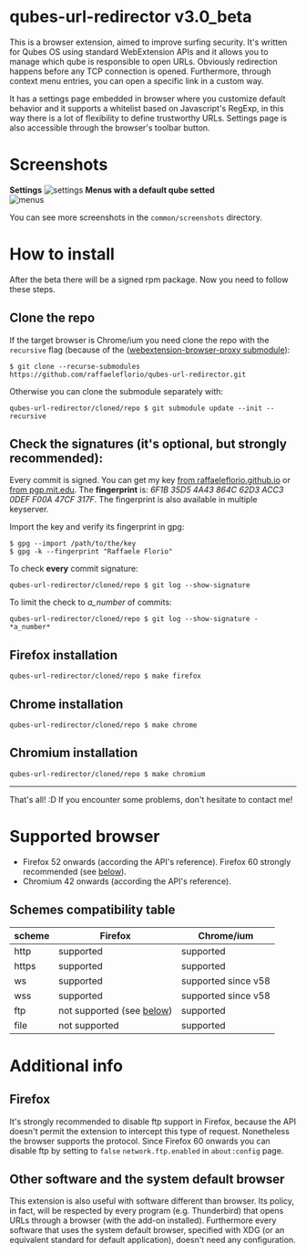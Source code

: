 # qubes-url-redirector v3.0_beta
This is a browser extension, aimed to improve surfing security. It's written for Qubes OS using standard WebExtension APIs and it allows you to manage which qube is responsible to open URLs. Obviously redirection happens before any TCP connection is opened. Furthermore, through context menu entries, you can open a specific link in a custom way.

It has a settings page embedded in browser where you customize default behavior and it supports a whitelist based on Javascript's RegExp, in this way there is a lot of flexibility to define trustworthy URLs. Settings page is also accessible through the browser's toolbar button.

# Screenshots
**Settings**
![settings](https://raw.githubusercontent.com/raffaeleflorio/qubes-url-redirector/master/common/screenshots/settings.png)
**Menus with a default qube setted**<br>
![menus](https://raw.githubusercontent.com/raffaeleflorio/qubes-url-redirector/master/common/screenshots/menus.png)

You can see more screenshots in the `common/screenshots` directory.

# How to install
After the beta there will be a signed rpm package. Now you need to follow these steps.

## Clone the repo

If the target browser is Chrome/ium you need clone the repo with the `recursive` flag (because of the ([webextension-browser-proxy submodule](https://github.com/raffaeleflorio/webextension-browser-proxy)):
```
$ git clone --recurse-submodules https://github.com/raffaeleflorio/qubes-url-redirector.git
```
Otherwise you can clone the submodule separately with:
```
qubes-url-redirector/cloned/repo $ git submodule update --init --recursive
```

## Check the signatures (it's optional, but strongly recommended):
Every commit is signed. You can get my key [from raffaeleflorio.github.io](https://raffaeleflorio.github.io/resources/pgp.asc) or [from pgp.mit.edu](https://pgp.mit.edu/pks/lookup?op=get&search=0x0deff00a47cf317f). The **fingerprint** is: _6F1B 35D5 4A43 864C 62D3  ACC3 0DEF F00A 47CF 317F_. The fingerprint is also available in multiple keyserver.

Import the key and verify its fingerprint in gpg:
```
$ gpg --import /path/to/the/key
$ gpg -k --fingerprint "Raffaele Florio"
```

To check **every** commit signature:
```
qubes-url-redirector/cloned/repo $ git log --show-signature
```

To limit the check to *a_number* of commits:
```
qubes-url-redirector/cloned/repo $ git log --show-signature -*a_number*
```

## Firefox installation
`qubes-url-redirector/cloned/repo $ make firefox`

## Chrome installation
`qubes-url-redirector/cloned/repo $ make chrome`

## Chromium installation
`qubes-url-redirector/cloned/repo $ make chromium`

---

That's all! :D
If you encounter some problems, don't hesitate to contact me!

# Supported browser
- Firefox 52 onwards (according the API's reference). Firefox 60 strongly recommended (see [below](#firefox-1)).
- Chromium 42 onwards (according the API's reference).

## Schemes compatibility table
| scheme | Firefox | Chrome/ium |
|---|---|---|
| http | supported | supported |
| https | supported | supported |
| ws | supported | supported since v58 |
| wss | supported | supported since v58|
| ftp | not supported (see [below](#firefox-1)) | supported |
| file | not supported | supported |

# Additional info
## Firefox
It's strongly recommended to disable ftp support in Firefox, because the API doesn't permit the extension to intercept this type of request. Nonetheless the browser supports the protocol. Since Firefox 60 onwards you can disable ftp by setting to `false` `network.ftp.enabled` in `about:config` page.

## Other software and the system default browser
This extension is also useful with software different than browser. Its policy, in fact, will be respected by every program (e.g. Thunderbird) that opens URLs through a browser (with the add-on installed).
Furthermore every software that uses the system default browser, specified with XDG (or an equivalent standard for default application), doesn't need any configuration.
